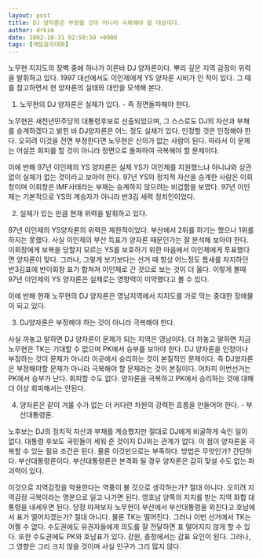 ```yaml
---
layout: post
title: DJ 양자론은 부정할 것이 아니라 극복해야 할 대상이다.
author: drkim
date: 2002-10-31 02:59:59 +0900
tags: [깨달음의대화]
---
```

노무현 지지도의 장벽 중에 하나가 이른바 DJ 양자론이다. 뿌리 깊은 지역 감정이 위력을 발휘하고 있다. 1997 대선에서도 이인제에게 YS 양자론 시비가 인 적이 있다. 그 때를 참고하면서 현 양자론의 실태와 대안을 모색해 본다.
  

  
1. 노무현의 DJ 양자론은 실체가 있다. - 즉 정면돌파해야 한다.
  

  
노무현은 새천년민주당의 대통령후보로 선출되었으며, 그 스스로도 DJ의 자산과 부채를 승계하겠다고 밝힌 바 DJ양자론은 어느 정도 실체가 있다. 인정할 것은 인정해야 한다. 오히려 이것을 전면 부정한다면 노무현은 신의가 없는 사람이 된다. 따라서 이 문제는 어설픈 회피를 할 것이 아니라 정면으로 돌파하여 극복해야 할 문제이다.
  

  
이에 반해 97년 이인제의 YS 양자론은 실제 YS가 이인제를 지원했느냐 아니냐와 상관 없이 실체가 없는 것이라고 보아야 한다. 97년 YS의 정치적 자산을 승계한 사람은 이회창이며 이회창은 IMF사태라는 부채는 승계하지 않으려는 비겁함을 보였다. 97년 이인제는 기본적으로 YS의 계승자가 아니라 반3김 세력 정치인이었다.
  

  
2. 실체가 있는 만큼 현재 위력을 발휘하고 있다.
  

  
97년 이인제의 YS양자론의 위력은 제한적이었다. 부산에서 2위를 하기는 했으나 1위를 하지는 못했다. 사실 이인제의 부산 득표가 양자론 때문인가는 잘 분석해 보아야 한다. 이회창에게 보복을 당할지 모르는 YS를 보호하기 위한 마음에서 이인제에게 투표했다면 양자론이 맞다. 그러나, 그렇게 보기보다는 선거 때 항상 어느정도 틈새를 차지하던 반3김표에 반이회창 표가 합쳐져 이인제로 간 것으로 보는 것이 더 옳다. 이렇게 볼때 97년 이인제의 YS 양자론은 실제로는 영향력이 미약했다고 볼 수 있다.
  

  
이에 반해 현재 노무현의 DJ 양자론은 영남지역에서 지지도를 가로 막는 중대한 장애물이 되고 있다.
  

  
3. DJ양자론은 부정해야 하는 것이 아니라 극복해야 한다.
  

  
사실 까놓고 말하면 DJ 양자론이 문제가 되는 지역은 영남이다. 더 까놓고 말하면 지금 노무현은 TK는 기대할 수 없으며 PK에서 승부를 보아야 한다. DJ 양자론을 인정이나 부정하는 것이 문제가 아니라 이곳에서 승리하는 것이 본질적인 문제이다. 즉 DJ양자론은 부정해야할 문제가 아니라 극복해야 할 문제라는 것이 본질이다. 어차피 이번선거는 PK에서 승부가 난다. 회피할 수도 없다. 양자론을 극복하고 PK에서 승리하는 것에 대해 더 이상 회피해서는 안된다.
  

  
4. 양자론은 같이 겨룰 수가 없는 더 커다란 차원의 강력한 흐름을 만들어야 한다. - 부산대통령론.
  

  
노후보는 DJ의 정치적 자산과 부채를 계승했지만 절대로 DJ에게 비굴하게 숙인 일이 없다. 대통령 후보도 국민들이 세워 준 것이지 DJ와는 관계가 없다. 이 점이 양자론을 극복할 수 있는 필요 조건은 된다. 물론 이것만으로는 부족하다. 방법은 무엇인가? 간단하다. 부산대통령론이다. 부산대통령론은 본격화 될 경우 양자론은 감히 맞설 수도 없는 파괴력이 있다.
  

  
이것으로 지역감정을 악용한다는 역풍이 불 것으로 생각하는가? 절대 아니다. 오히려 지역감정 극복이라는 명분으로 밀고 나가면 된다. 영호남 양쪽의 지지를 받는 지역 화합 대통령을 내세우면 된다. 당장 따져보자 노무현이 부산에서 부산대통령을 외친다고 호남에서 표가 떨어지겠는가? 절대 아니다. 물론 TK는 떨어진다. 그러나 이번 선거에서 TK는 어쩔 수 없다. 수도권에도 유권자들에게 의도를 잘 전달하면 표 떨어지지 않게 할 수 있다. 또한 수도권에도 PK와 호남표가 있다. 강원, 충청에서는 감표 요인이 된다. 그러나, 그 영향은 그리 크지 않을 것이며 사실 인구가 그리 많지 않다.